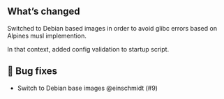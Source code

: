 ## What’s changed

Switched to Debian based images in order to avoid glibc errors based on Alpines musl implemention.

In that context, added config validation to startup script.

## 🐛 Bug fixes

- Switch to Debian base images @einschmidt (#9)
